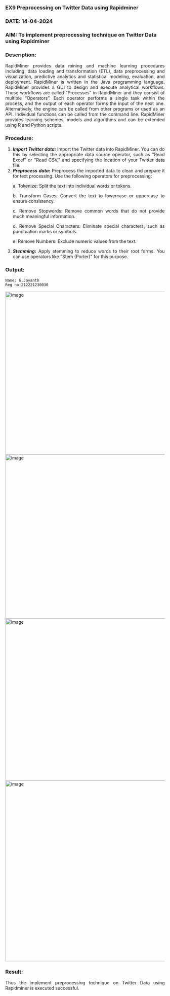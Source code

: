 ### EX9 Preprocessing on Twitter Data using Rapidminer
### DATE: 14-04-2024
### AIM: To implement preprocessing technique on Twitter Data using Rapidminer
### Description: 
<div align = "justify">
RapidMiner provides data mining and machine learning procedures including: data loading and transformation (ETL), data preprocessing and visualization, 
predictive analytics and statistical modeling, evaluation, and deployment. RapidMiner is written in the Java programming language. 
RapidMiner provides a GUI to design and execute analytical workflows. Those workflows are called “Processes” in RapidMiner and they consist of multiple “Operators”. 
Each operator performs a single task within the process, and the output of each operator forms the input of the next one. Alternatively, the engine can be called from 
other programs or used as an API. Individual functions can be called from the command line. 
RapidMiner provides learning schemes, models and algorithms and can be extended using R and Python scripts.

### Procedure:
1) ***Import Twitter data:*** Import the Twitter data into RapidMiner. You can do this by selecting the appropriate
data source operator, such as "Read Excel" or "Read CSV," and specifying the location of your Twitter data
file.
2) ***Preprocess data:*** Preprocess the imported data to clean and prepare it for text processing. Use the following
operators for preprocessing:
    <p>a. Tokenize: Split the text into individual words or tokens.
    <p>b. Transform Cases: Convert the text to lowercase or uppercase to ensure consistency.
    <p>c. Remove Stopwords: Remove common words that do not provide much meaningful information.
    <p>d. Remove Special Characters: Eliminate special characters, such as punctuation marks or symbols.
    <p>e. Remove Numbers: Exclude numeric values from the text.
3) ***Stemming:*** Apply stemming to reduce words to their root forms. You can use operators like "Stem (Porter)"
for this purpose.


### Output:
```
Name: G.Jayanth
Reg no:212221230030
```
<img width="514" alt="image" src="https://github.com/JayanthYadav123/WDM_EXP9/assets/94836154/cf946d60-678b-4c94-9a81-0c13fd0c4931">
<img width="518" alt="image" src="https://github.com/JayanthYadav123/WDM_EXP9/assets/94836154/0433cffd-8991-4ccc-b711-ddde462d442c">
<img width="511" alt="image" src="https://github.com/JayanthYadav123/WDM_EXP9/assets/94836154/f36d5fb6-02e2-46bb-8262-7f7609213053">
<img width="570" alt="image" src="https://github.com/JayanthYadav123/WDM_EXP9/assets/94836154/f220c856-7a52-4841-b2e6-762001ca1ab8">

### Result:
Thus the implement preprocessing technique on Twitter Data using Rapidminer is executed successful.


